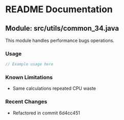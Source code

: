 # README Documentation

## Module: src/utils/common_34.java

This module handles performance bugs operations.

### Usage

```javascript
// Example usage here
```

### Known Limitations

- Same calculations repeated CPU waste

### Recent Changes

- Refactored in commit 6d4cc451
